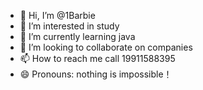 - 👋 Hi, I’m @1Barbie
- 👀 I’m interested in study
- 🌱 I’m currently learning java
- 💞️ I’m looking to collaborate on companies
- 📫 How to reach me call 19911588395
- 😄 Pronouns: nothing is impossible！


<!---
1Barbie/1Barbie is a ✨ special ✨ repository because its `README.md` (this file) appears on your GitHub profile.
You can click the Preview link to take a look at your changes.
--->
